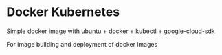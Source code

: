 # Docker Kubernetes
Simple docker image with ubuntu + docker + kubectl + google-cloud-sdk

For image building and deployment of docker images
